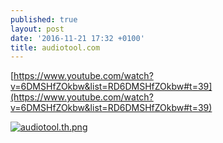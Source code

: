 ```yaml
---
published: true
layout: post
date: '2016-11-21 17:32 +0100'
title: audiotool.com
---
```

[https://www.youtube.com/watch?v=6DMSHfZOkbw&list=RD6DMSHfZOkbw#t=39](https://www.youtube.com/watch?v=6DMSHfZOkbw&list=RD6DMSHfZOkbw#t=39)

[![audiotool.th.png](https://cdn.scrot.moe/images/2016/11/23/audiotool.th.png)](https://cdn.scrot.moe/images/2016/11/23/audiotool.png)
